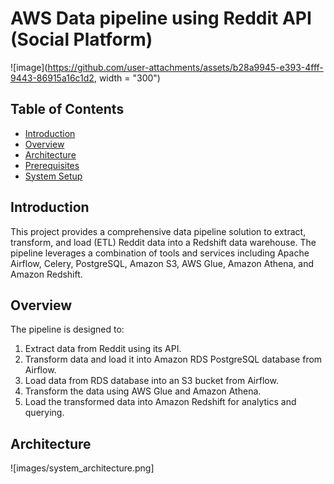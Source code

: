 # AWS Data pipeline using Reddit API (Social Platform)

![image](https://github.com/user-attachments/assets/b28a9945-e393-4fff-9443-86915a16c1d2, width = "300")

## Table of Contents
- [Introduction](#introduction)
- [Overview](#overview)
- [Architecture](#architecture)
- [Prerequisites](#prerequisites)
- [System Setup](#system-setup)
  
## Introduction
This project provides a comprehensive data pipeline solution to extract, transform, and load (ETL) Reddit data into a Redshift data warehouse.
The pipeline leverages a combination of tools and services including Apache Airflow, Celery, PostgreSQL, Amazon S3, AWS Glue, Amazon Athena, and Amazon Redshift. 

## Overview

The pipeline is designed to:

1. Extract data from Reddit using its API.
2. Transform data and load it into Amazon RDS PostgreSQL database from Airflow.
3. Load data from RDS database into an S3 bucket from Airflow.
4. Transform the data using AWS Glue and Amazon Athena.
5. Load the transformed data into Amazon Redshift for analytics and querying.

## Architecture
![images/system_architecture.png]

